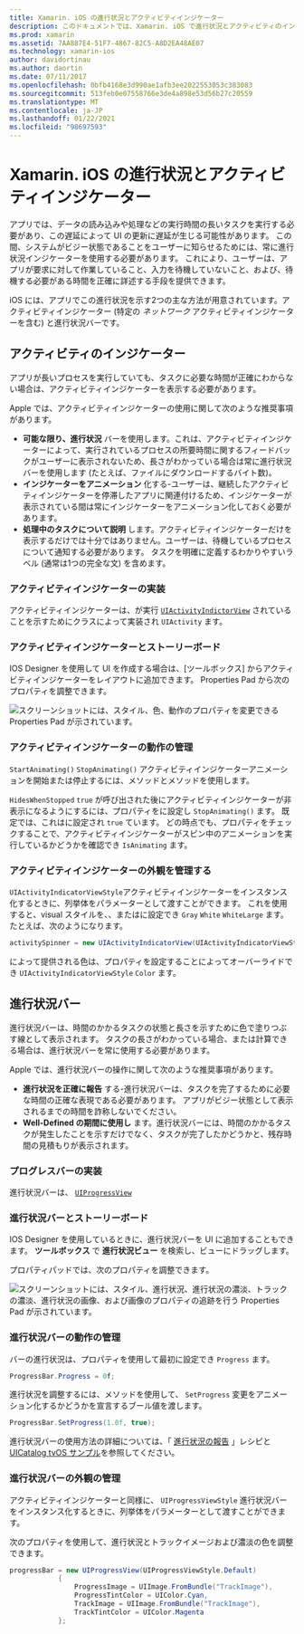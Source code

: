 ```yaml
---
title: Xamarin. iOS の進行状況とアクティビティインジケーター
description: このドキュメントでは、Xamarin. iOS で進行状況とアクティビティのインジケーターを使用する方法について説明します。 プログラムとストーリーボードの両方で使用する方法について説明します。
ms.prod: xamarin
ms.assetid: 7AA887E4-51F7-4867-82C5-A8D2EA48AE07
ms.technology: xamarin-ios
author: davidortinau
ms.author: daortin
ms.date: 07/11/2017
ms.openlocfilehash: 0bfb4168e3d990ae1afb3ee2022553053c383083
ms.sourcegitcommit: 513feb0e07558766e3de4a898e53d56b27c20559
ms.translationtype: MT
ms.contentlocale: ja-JP
ms.lasthandoff: 01/22/2021
ms.locfileid: "98697593"
---
```

# <a name="progress-and-activity-indicators-in-xamarinios"></a>Xamarin. iOS の進行状況とアクティビティインジケーター

アプリでは、データの読み込みや処理などの実行時間の長いタスクを実行する必要があり、この遅延によって UI の更新に遅延が生じる可能性があります。 この間、システムがビジー状態であることをユーザーに知らせるためには、常に進行状況インジケーターを使用する必要があります。 これにより、ユーザーは、アプリが要求に対して作業していること、入力を待機していないこと、および、待機する必要がある時間を正確に詳述する手段を提供できます。

iOS には、アプリでこの進行状況を示す2つの主な方法が用意されています。アクティビティインジケーター (特定の _ネットワーク_ アクティビティインジケーターを含む) と進行状況バーです。

## <a name="activity-indicator"></a>アクティビティのインジケーター

アプリが長いプロセスを実行していても、タスクに必要な時間が正確にわからない場合は、アクティビティインジケーターを表示する必要があります。

Apple では、アクティビティインジケーターの使用に関して次のような推奨事項があります。

- **可能な限り、進行状況** バーを使用します。これは、アクティビティインジケーターによって、実行されているプロセスの所要時間に関するフィードバックがユーザーに表示されないため、長さがわかっている場合は常に進行状況バーを使用します (たとえば、ファイルにダウンロードするバイト数)。
- **インジケーターをアニメーション** 化する-ユーザーは、継続したアクティビティインジケーターを停滞したアプリに関連付けるため、インジケーターが表示されている間は常にインジケーターをアニメーション化しておく必要があります。
- **処理中のタスクについて説明** します。アクティビティインジケーターだけを表示するだけでは十分ではありません。ユーザーは、待機しているプロセスについて通知する必要があります。 タスクを明確に定義するわかりやすいラベル (通常は1つの完全な文) を含めます。

### <a name="implementing-an-activity-indicator"></a>アクティビティインジケーターの実装

アクティビティインジケーターは、が実行 [`UIActivityIndictorView`](xref:UIKit.UIActivityIndicatorView) されていることを示すためにクラスによって実装され `UIActivity` ます。

### <a name="activity-indicators-and-storyboards"></a>アクティビティインジケーターとストーリーボード

IOS Designer を使用して UI を作成する場合は、[ツールボックス] からアクティビティインジケーターをレイアウトに追加できます。 Properties Pad から次のプロパティを調整できます。

![スクリーンショットには、スタイル、色、動作のプロパティを変更できる Properties Pad が示されています。](progress-activity-indicator-images/progress-indicator1.png)

### <a name="managing-activity-indicator-behavior"></a>アクティビティインジケーターの動作の管理

`StartAnimating()` `StopAnimating()` アクティビティインジケーターアニメーションを開始または停止するには、メソッドとメソッドを使用します。

`HidesWhenStopped` `true` が呼び出された後にアクティビティインジケーターが非表示になるようにするには、プロパティをに設定し `StopAnimating()` ます。 既定では、これはに設定され `true` ています。 どの時点でも、プロパティをチェックすることで、アクティビティインジケーターがスピン中のアニメーションを実行しているかどうかを確認でき `IsAnimating` ます。 

### <a name="managing-activity-indicator-appearances"></a>アクティビティインジケーターの外観を管理する

`UIActivityIndicatorViewStyle`アクティビティインジケーターをインスタンス化するときに、列挙体をパラメーターとして渡すことができます。 これを使用すると、visual スタイルを、、またはに設定でき `Gray` `White` `WhiteLarge` ます。たとえば、次のようになります。

```csharp
activitySpinner = new UIActivityIndicatorView(UIActivityIndicatorViewStyle.WhiteLarge);
```

によって提供される色は、プロパティを設定することによってオーバーライドでき `UIActivityIndicatorViewStyle` `Color` ます。

## <a name="progress-bar"></a>進行状況バー

進行状況バーは、時間のかかるタスクの状態と長さを示すために色で塗りつぶす線として表示されます。 タスクの長さがわかっている場合、または計算できる場合は、進行状況バーを常に使用する必要があります。

Apple では、進行状況バーの操作に関して次のような推奨事項があります。

- **進行状況を正確に報告** する-進行状況バーは、タスクを完了するために必要な時間の正確な表現である必要があります。 アプリがビジー状態として表示されるまでの時間を詐称しないでください。
- **Well-Defined の期間に使用し** ます。進行状況バーには、時間のかかるタスクが発生したことを示すだけでなく、タスクが完了したかどうかと、残存時間の見積もりが表示されます。

### <a name="implementing-an-progress-bar"></a>プログレスバーの実装

進行状況バーは、 [`UIProgressView`](xref:UIKit.UIProgressView)

### <a name="progress-bars-and-storyboards"></a>進行状況バーとストーリーボード

IOS Designer を使用しているときに、進行状況バーを UI に追加することもできます。 **ツールボックス** で **進行状況ビュー** を検索し、ビューにドラッグします。

プロパティパッドでは、次のプロパティを調整できます。

![スクリーンショットには、スタイル、進行状況、進行状況の濃淡、トラックの濃淡、進行状況の画像、および画像のプロパティの追跡を行う Properties Pad が示されています。](progress-activity-indicator-images/progress-indicator3.png)

### <a name="managing-progress-bar-behavior"></a>進行状況バーの動作の管理

バーの進行状況は、プロパティを使用して最初に設定でき `Progress` ます。

```csharp
ProgressBar.Progress = 0f;
```

進行状況を調整するには、メソッドを使用して、 `SetProgress` 変更をアニメーション化するかどうかを宣言するブール値を渡します。

```csharp
ProgressBar.SetProgress(1.0f, true);
```

進行状況バーの使用方法の詳細については、「 [進行状況の報告](https://github.com/xamarin/recipes/tree/master/Recipes/cross-platform/networking/download_progress) 」レシピと [UICatalog tvOS サンプル](/samples/xamarin/ios-samples/tvos-uicatalog)を参照してください。

### <a name="managing-progress-bar-appearance"></a>進行状況バーの外観の管理

アクティビティインジケーターと同様に、 `UIProgressViewStyle` 進行状況バーをインスタンス化するときに、列挙体をパラメーターとして渡すことができます。

次のプロパティを使用して、進行状況とトラックイメージおよび濃淡の色を調整できます。

```csharp
progressBar = new UIProgressView(UIProgressViewStyle.Default)
            {
                ProgressImage = UIImage.FromBundle("TrackImage"),
                ProgressTintColor = UIColor.Cyan,
                TrackImage = UIImage.FromBundle("TrackImage"),
                TrackTintColor = UIColor.Magenta
            }; 
```